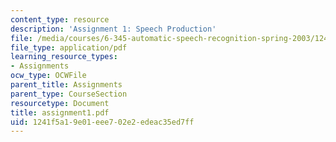 ```yaml
---
content_type: resource
description: 'Assignment 1: Speech Production'
file: /media/courses/6-345-automatic-speech-recognition-spring-2003/1241f5a19e01eee702e2edeac35ed7ff_assignment1.pdf
file_type: application/pdf
learning_resource_types:
- Assignments
ocw_type: OCWFile
parent_title: Assignments
parent_type: CourseSection
resourcetype: Document
title: assignment1.pdf
uid: 1241f5a1-9e01-eee7-02e2-edeac35ed7ff
---
```


